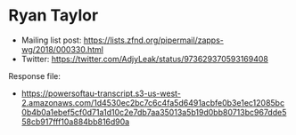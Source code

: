 # Ryan Taylor

* Mailing list post: <https://lists.zfnd.org/pipermail/zapps-wg/2018/000330.html>
* Twitter: <https://twitter.com/AdjyLeak/status/973629370593169408>

Response file:

* <https://powersoftau-transcript.s3-us-west-2.amazonaws.com/1d4530ec2bc7c6c4fa5d6491acbfe0b3e1ec12085bc0b4b0a1ebef5cf0d71a1d10c2e7db7aa35013a5b19d0bb80713bc967dde558cb917fff10a884bb816d90a>
